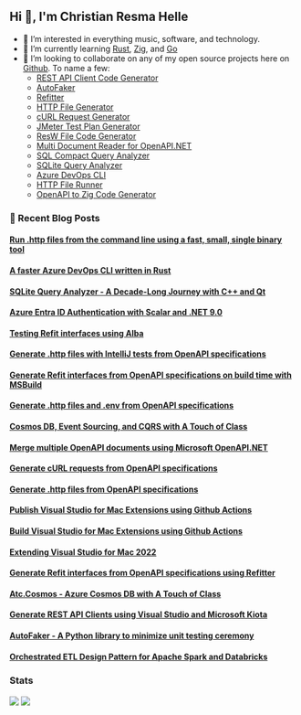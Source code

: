 ## Hi 👋, I'm Christian Resma Helle

- 👀 I’m interested in everything music, software, and technology.
- 🌱 I’m currently learning [Rust](https://www.rust-lang.org/), [Zig](https://ziglang.org/), and [Go](https://go.dev/)
- 💞️ I’m looking to collaborate on any of my open source projects here on [Github](https://github.com/christianhelle). To name a few:
  - [REST API Client Code Generator](https://github.com/christianhelle/apiclientcodegen)
  - [AutoFaker](https://github.com/christianhelle/autofaker)
  - [Refitter](https://github.com/christianhelle/refitter)
  - [HTTP File Generator](https://github.com/christianhelle/httpgenerator/)
  - [cURL Request Generator](https://github.com/christianhelle/curlgenerator/)
  - [JMeter Test Plan Generator](https://github.com/christianhelle/jmetercodegen)
  - [ResW File Code Generator](https://github.com/christianhelle/reswcodegen)
  - [Multi Document Reader for OpenAPI.NET](https://github.com/christianhelle/oasreader/)
  - [SQL Compact Query Analyzer](https://github.com/christianhelle/sqlcequery)
  - [SQLite Query Analyzer](https://github.com/christianhelle/sqlitequery)
  - [Azure DevOps CLI](https://github.com/christianhelle/azdocli)
  - [HTTP File Runner](https://github.com/christianhelle/httprunner)
  - [OpenAPI to Zig Code Generator](https://github.com/christianhelle/openapi2zig)

### 📙 Recent Blog Posts
<!--START_SECTION:feed-->
#### [Run .http files from the command line using a fast, small, single binary tool](https://christianhelle.com/2025/06/http-file-runner-zig-tool.html)
#### [A faster Azure DevOps CLI written in Rust](https://christianhelle.com/2025/06/azure-devops-cli.html)
#### [SQLite Query Analyzer - A Decade-Long Journey with C++ and Qt](https://christianhelle.com/2025/05/sqlite-query-analyzer-revisited.html)
#### [Azure Entra ID Authentication with Scalar and .NET 9.0](https://christianhelle.com/2025/01/scalar-azure-authentication.html)
#### [Testing Refit interfaces using Alba](https://christianhelle.com/2025/01/testing-refit-interfaces-using-alba.html)
#### [Generate .http files with IntelliJ tests from OpenAPI specifications](https://christianhelle.com/2024/12/generate-http-files-with-intellij-tests.html)
#### [Generate Refit interfaces from OpenAPI specifications on build time with MSBuild](https://christianhelle.com/2024/11/refitter-msbuild.html)
#### [Generate .http files and .env from OpenAPI specifications](https://christianhelle.com/2024/05/generate-http-file-env.html)
#### [Cosmos DB, Event Sourcing, and CQRS with A Touch of Class](https://christianhelle.com/2024/02/atc-cosmos-eventstore-cqrs.html)
#### [Merge multiple OpenAPI documents using Microsoft OpenAPI.NET](https://christianhelle.com/2024/02/merge-multiple-openapi-documents.html)
#### [Generate cURL requests from OpenAPI specifications](https://christianhelle.com/2024/01/curl-request-generator.html)
#### [Generate .http files from OpenAPI specifications](https://christianhelle.com/2023/11/http-file-generator.html)
#### [Publish Visual Studio for Mac Extensions using Github Actions](https://christianhelle.com/2023/03/publish-vsmac-extensions-using-github-actions.html)
#### [Build Visual Studio for Mac Extensions using Github Actions](https://christianhelle.com/2023/03/build-vsmac-extensions-using-github-actions.html)
#### [Extending Visual Studio for Mac 2022](https:&#x2F;&#x2F;christianhelle.com&#x2F;2023&#x2F;03&#x2F;extending-vsmac.html)
#### [Generate Refit interfaces from OpenAPI specifications using Refitter](https:&#x2F;&#x2F;christianhelle.com&#x2F;2023&#x2F;03&#x2F;refitter.html)
#### [Atc.Cosmos - Azure Cosmos DB with A Touch of Class](https:&#x2F;&#x2F;christianhelle.com&#x2F;2023&#x2F;02&#x2F;atc-cosmos.html)
#### [Generate REST API Clients using Visual Studio and Microsoft Kiota](https:&#x2F;&#x2F;christianhelle.com&#x2F;2023&#x2F;02&#x2F;visual-studio-kiota.html)
#### [AutoFaker - A Python library to minimize unit testing ceremony](https:&#x2F;&#x2F;christianhelle.com&#x2F;2022&#x2F;10&#x2F;autofaker.html)
#### [Orchestrated ETL Design Pattern for Apache Spark and Databricks](https:&#x2F;&#x2F;christianhelle.com&#x2F;2022&#x2F;09&#x2F;orchestrated-etl.html)
<!--END_SECTION:feed-->

### Stats

<!--
[<img align="center" width="420" src="./metrics_left.svg">](#)
[<img align="center" width="420" src="./metrics_right.svg">](#)
-->

<p>
<picture>
  <source
    srcset="https://github-readme-stats.vercel.app/api?username=christianhelle&theme=dark"
    media="(prefers-color-scheme: dark)" />
  <source
    srcset="https://github-readme-stats.vercel.app/api?username=christianhelle"
    media="(prefers-color-scheme: light), (prefers-color-scheme: no-preference)" />
  <img align="center" src="https://github-readme-stats.vercel.app/api?username=christianhelle" />
</picture>
<picture>
  <source
    srcset="https://github-readme-streak-stats.herokuapp.com/?user=christianhelle&theme=dark&card_width=200&hide_current_streak=true&hide_longest_streak=true"
    media="(prefers-color-scheme: dark)" />
  <source
    srcset="https://github-readme-streak-stats.herokuapp.com/?user=christianhelle&hide_current_streak=true&card_width=200&hide_longest_streak=true&hide_longest_streak=true"
    media="(prefers-color-scheme: light), (prefers-color-scheme: no-preference)" />
  <img align="center" src="https://github-readme-streak-stats.herokuapp.com/?user=christianhelle&card_width=200&hide_current_streak=true&hide_longest_streak=true" />
</picture>
</p>
